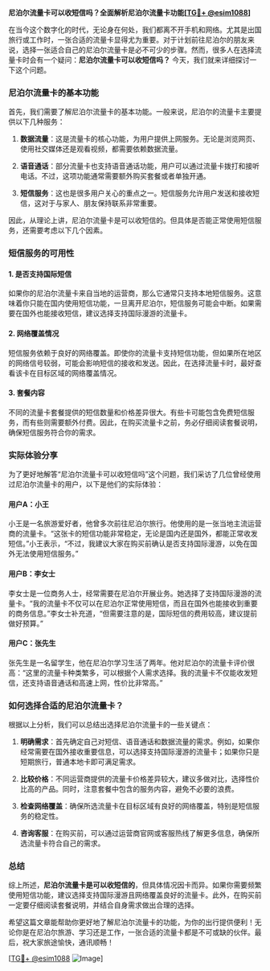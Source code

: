 **尼泊尔流量卡可以收短信吗？全面解析尼泊尔流量卡功能[[TG💪+ @esim1088](https://t.me/s/esim1088)]**

在当今这个数字化的时代，无论身在何处，我们都离不开手机和网络。尤其是出国旅行或工作时，一张合适的流量卡显得尤为重要。对于计划前往尼泊尔的朋友来说，选择一张适合自己的尼泊尔流量卡是必不可少的步骤。然而，很多人在选择流量卡时会有一个疑问：**尼泊尔流量卡可以收短信吗？** 今天，我们就来详细探讨一下这个问题。

### 尼泊尔流量卡的基本功能

首先，我们需要了解尼泊尔流量卡的基本功能。一般来说，尼泊尔的流量卡主要提供以下几种服务：

1. **数据流量**：这是流量卡的核心功能，为用户提供上网服务。无论是浏览网页、使用社交媒体还是观看视频，都需要依赖数据流量。
   
2. **语音通话**：部分流量卡也支持语音通话功能，用户可以通过流量卡拨打和接听电话。不过，这项功能通常需要额外购买套餐或者单独开通。

3. **短信服务**：这也是很多用户关心的重点之一。短信服务允许用户发送和接收短信，这对于与家人、朋友保持联系非常重要。

因此，从理论上讲，尼泊尔流量卡是可以收短信的。但具体是否能正常使用短信服务，还需要考虑以下几个因素。

### 短信服务的可用性

#### 1. 是否支持国际短信
如果你的尼泊尔流量卡来自当地的运营商，那么它通常只支持本地短信服务。这意味着你只能在国内使用短信功能，一旦离开尼泊尔，短信服务可能会中断。如果需要在国外也能接收短信，建议选择支持国际漫游的流量卡。

#### 2. 网络覆盖情况
短信服务依赖于良好的网络覆盖。即使你的流量卡支持短信功能，但如果所在地区的网络信号较弱，可能会影响短信的接收和发送。因此，在选择流量卡时，最好查看该卡在目标区域的网络覆盖情况。

#### 3. 套餐内容
不同的流量卡套餐提供的短信数量和价格差异很大。有些卡可能包含免费短信服务，而有些则需要额外付费。因此，在购买流量卡之前，务必仔细阅读套餐说明，确保短信服务符合你的需求。

### 实际体验分享

为了更好地解答“尼泊尔流量卡可以收短信吗”这个问题，我们采访了几位曾经使用过尼泊尔流量卡的用户，以下是他们的实际体验：

#### 用户A：小王
小王是一名旅游爱好者，他曾多次前往尼泊尔旅行。他使用的是一张当地主流运营商的流量卡。“这张卡的短信功能非常稳定，无论是国内还是国外，都能正常收发短信。”小王表示，“不过，我建议大家在购买前确认是否支持国际漫游，以免在国外无法使用短信服务。”

#### 用户B：李女士
李女士是一位商务人士，经常需要在尼泊尔开展业务。她选择了支持国际漫游的流量卡。“我的流量卡不仅可以在尼泊尔正常使用短信，而且在国外也能接收到重要的商务信息。”李女士补充道，“但需要注意的是，国际短信的费用较高，建议提前做好预算。”

#### 用户C：张先生
张先生是一名留学生，他在尼泊尔学习生活了两年。他对尼泊尔的流量卡评价很高：“这里的流量卡种类繁多，可以根据个人需求选择。我的流量卡不仅能收发短信，还支持语音通话和高速上网，性价比非常高。”

### 如何选择合适的尼泊尔流量卡？

根据以上分析，我们可以总结出选择尼泊尔流量卡的一些关键点：

1. **明确需求**：首先确定自己对短信、语音通话和数据流量的需求。例如，如果你经常需要在国外接收重要信息，可以选择支持国际漫游的流量卡；如果你只是短期旅行，普通本地卡即可满足需求。

2. **比较价格**：不同运营商提供的流量卡价格差异较大，建议多做对比，选择性价比高的产品。同时，注意套餐中包含的服务内容，避免不必要的浪费。

3. **检查网络覆盖**：确保所选流量卡在目标区域有良好的网络覆盖，特别是短信服务的稳定性。

4. **咨询客服**：在购买前，可以通过运营商官网或客服热线了解更多信息，确保所选流量卡符合自己的需求。

### 总结

综上所述，**尼泊尔流量卡是可以收短信的**，但具体情况因卡而异。如果你需要频繁使用短信功能，建议选择支持国际漫游且网络覆盖良好的流量卡。此外，在购买前一定要仔细阅读套餐说明，并结合自身需求做出合理的选择。

希望这篇文章能帮助你更好地了解尼泊尔流量卡的功能，为你的出行提供便利！无论你是在尼泊尔旅游、学习还是工作，一张合适的流量卡都是不可或缺的伙伴。最后，祝大家旅途愉快，通讯顺畅！

[[TG💪+ @esim1088](https://t.me/s/esim1088) ![Image](https://i.postimg.cc/4NQfJmqS/Snipaste-2025-05-13-00-14-12.png)]